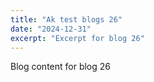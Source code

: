 ```yaml
---
title: "Ak test blogs 26"
date: "2024-12-31"
excerpt: "Excerpt for blog 26"
---
```


Blog content for blog 26